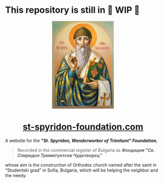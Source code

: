 # This repository is still in 🚧 WIP 🚧

<p align="center">
<img src="./public/st_spyridon_ikon.jpg" width="200"/>
</p>

<h1 align="center">
  <a href="https://st-spyridon-foundation.com">
    st-spyridon-foundation.com
  </a>
</h1>

A website for the __*"St. Spyridon, Wonderworker of Trimitunt" Foundation*__,

> Recorded in the commercial register of Bulgaria as
> __*Фондация "Св. Спиридон Тримитунтски Чудотворец"*__
 
whose aim is the construction of Оrthodox church 
named after the saint in "Studentski grad" in Sofia, Bulgaria, 
which will be helping the neighbor and the needy.
